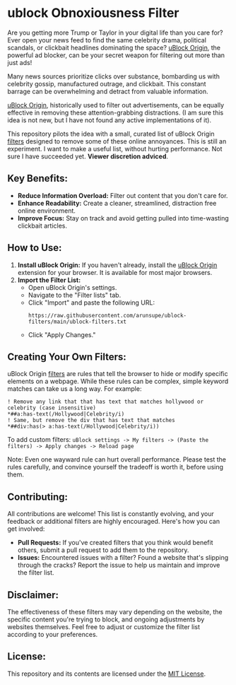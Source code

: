 # ublock Obnoxiousness Filter
Are you getting more Trump or Taylor in your digital life than you care for? Ever open your news feed to find the same celebrity drama, political scandals, or clickbait headlines dominating the space? [uBlock Origin](https://github.com/gorhill/uBlock), the powerful ad blocker, can be your secret weapon for filtering out more than just ads!

Many news sources prioritize clicks over substance, bombarding us with celebrity gossip, manufactured outrage, and clickbait. This constant barrage can be overwhelming and detract from valuable information.

[uBlock Origin](https://github.com/gorhill/uBlock), historically used to filter out advertisements, can be equally effective in removing these attention-grabbing distractions. (I am sure this idea is not new, but I have not found any active implementations of it). 

This repository pilots the idea with a small, curated list of uBlock Origin [filters](https://raw.githubusercontent.com/arunsupe/ublock-filters/main/ublock-filters.txt) designed to remove some of these online annoyances. This is still an experiment. I want to make a useful list, without hurting performance. Not sure I have succeeded yet. **Viewer discretion adviced**.


## Key Benefits:
- **Reduce Information Overload:** Filter out content that you don't care for.
- **Enhance Readability:** Create a cleaner, streamlined, distraction free online environment.
- **Improve Focus:** Stay on track and avoid getting pulled into time-wasting clickbait articles.


## How to Use:
1. **Install uBlock Origin:** If you haven't already, install the [uBlock Origin](https://github.com/gorhill/uBlock) extension for your browser. It is available for most major browsers.
2. **Import the Filter List:**
   - Open uBlock Origin's settings.
   - Navigate to the "Filter lists" tab.
   - Click "Import" and paste the following URL:
     ```
     https://raw.githubusercontent.com/arunsupe/ublock-filters/main/ublock-filters.txt
     ```
   - Click "Apply Changes."


## Creating Your Own Filters:
uBlock Origin [filters](https://github.com/gorhill/uBlock/wiki/Static-filter-syntax#extended-syntax) are rules that tell the browser to hide or modify specific elements on a webpage. While these rules can be complex, simple keyword matches can take us a long way. For example:
```
! Remove any link that that has text that matches hollywood or celebrity (case insensitive)
*##a:has-text(/Hollywood|Celebrity/i)
! Same, but remove the div that has text that matches
*##div:has(> a:has-text(/Hollywood|Celebrity/i))
```
To add custom filters: `uBlock settings -> My filters -> (Paste the filters) -> Apply changes -> Reload page`

Note: Even one wayward rule can hurt overall performance. Please test the rules carefully, and convince yourself the tradeoff is worth it, before using them.


## Contributing:
All contributions are welcome! This list is constantly evolving, and your feedback or additional filters are highly encouraged. Here's how you can get involved:
- **Pull Requests:** If you've created filters that you think would benefit others, submit a pull request to add them to the repository.
- **Issues:** Encountered issues with a filter? Found a website that's slipping through the cracks? Report the issue to help us maintain and improve the filter list.


## Disclaimer:
The effectiveness of these filters may vary depending on the website, the specific content you're trying to block, and ongoing adjustments by websites themselves. Feel free to adjust or customize the filter list according to your preferences.


## License:
This repository and its contents are licensed under the [MIT License](https://github.com/arunsupe/ublock-filters?tab=MIT-1-ov-file).
